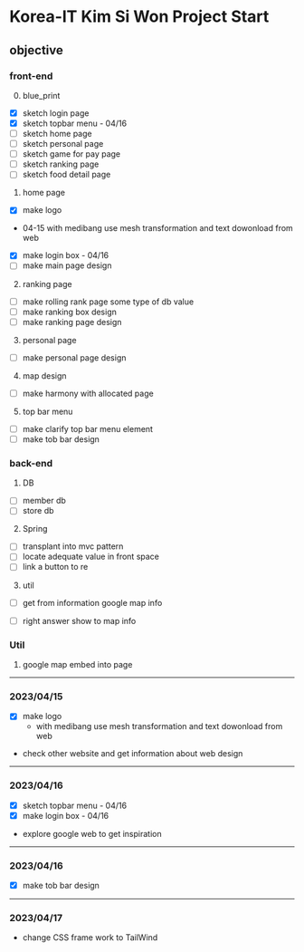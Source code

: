 # Korea-IT Kim Si Won Project Start

## objective

### front-end
0. blue_print
 - [x] sketch login page
 - [x] sketch topbar menu - 04/16
 - [ ] sketch home page
 - [ ] sketch personal page
 - [ ] sketch game for pay page
 - [ ] sketch ranking page
 - [ ] sketch food detail page
1. home page
 - [x] make logo 
  - 04-15 with medibang use mesh transformation and text dowonload from web 
 - [x] make login box - 04/16
 - [ ] make main page design
2. ranking page
 - [ ] make rolling rank page some type of db value
 - [ ] make ranking box design
 - [ ] make ranking page design
3. personal page
 - [ ] make personal page design
4. map design
 - [ ] make harmony with allocated page
5. top bar menu
 - [ ] make clarify  top bar menu element
 - [ ] make tob bar design
### back-end
1. DB
 - [ ] member db
 - [ ] store db
2. Spring
 - [ ] transplant into mvc pattern
 - [ ] locate adequate value in front space
 - [ ] link a button to re
3. util
 - [ ] get from information google map info
 - [ ] right answer show to map info
 

### Util
1. google map embed into page

---
### 2023/04/15
 - [x] make logo 
    - with medibang use mesh transformation and text dowonload from web 
 - check other website and get information about web design
---
### 2023/04/16
 - [x] sketch topbar menu - 04/16
 - [x] make login box - 04/16
 - explore google web to get inspiration
---
### 2023/04/16
 - [x] make tob bar design
---
### 2023/04/17
 - change CSS frame work to TailWind
